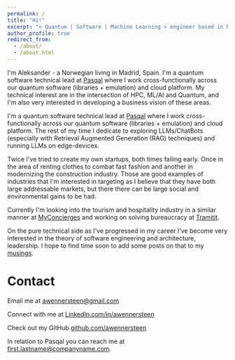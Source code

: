 ```yaml
---
permalink: /
title: "Hi!"
excerpt: "< Quantum | Software | Machine Learning > engineer based in Madrid"
author_profile: true
redirect_from: 
  - /about/
  - /about.html
---
```


I'm Aleksander - a Norwegian living in Madrid, Spain. I'm a quantum software technical lead at [Pasqal](https://pasqal.com) where I work cross-functionally across our quantum software (libraries + emulation) and cloud platform. My technical interest are in the intersection of HPC, ML/AI and Quantum, and I'm also very interested in developing a business vision of these areas.

I'm a quantum software technical lead at [Pasqal](https://pasqal.com) where I work cross-functionally across our quantum software (libraries + emulation) and cloud platform.
The rest of my time I dedicate to exploring LLMs/ChatBots (especially with Retrieval Augmented Generation (RAG) techniques) and running LLMs on edge-devices.

Twice I've tried to create my own startups, both times failing early. Once in the area of renting clothes to combat fast fashion and another in modernizing the construction industry.
Those are good examples of industries that I'm interested in targeting as I believe that they have both large addressable markets, but there there can be large social and environmental gains to be had.

Currently I'm looking into the tourism and hospitality industry in a similar manner at [MyConcierges](https://MyConcierges.ai) and working on solving bureaucracy at [Tramitit](https://tramitit.com).

On the pure technical side as I've progressed in my career I've become very interested in the theory of software engineering and architecture, leadership. I hope to find time soon to add some posts on that to my [musings](posts).


Contact
======

Email me at [awennersteen@gmail.com](mailto:awennersteen@gmail.com)

Connect with me at [LinkedIn.com/in/awennersteen](https://linkedin.com/in/awennersteen)

Check out my GitHub [github.com/awennersteen](https://github.com/awennersteen)

In relation to Pasqal you can reach me at first.lastname@companyname.com.
